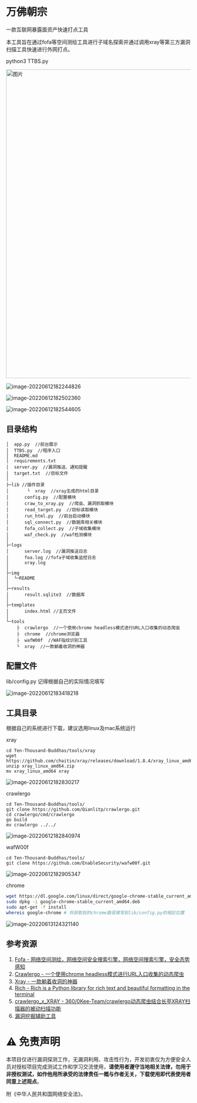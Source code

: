 # 万佛朝宗

一款互联网暴露面资产快速打点工具

本工具旨在通过fofa等空间测绘工具进行子域名探索并通过调用xray等第三方漏洞扫描工具快速进行外网打点。


python3 TTBS.py

<img width="840" alt="图片" src="img/173049358-3d5a7cb9-2307-44ac-88f6-4f43c0f88c65.png">



![image-20220612182244826](img/image-20220612182244826.png)

![image-20220612182502360](img/image-20220612182502360.png)



![image-20220612182544605](img/image-20220612182544605.png)

## 目录结构

```
│  app.py  //前台展示
│  TTBS.py  //程序入口
│  README.md
│  requirements.txt  
│  server.py  //漏洞推送、通知提醒
│  target.txt  //目标文件
│  
├─lib //插件目录
│		└  xray  //xray生成的html目录
│      config.py  //配置模块
│      craw_to_xray.py  //爬虫、漏洞抓取模块
│      read_target.py  //目标读取模块
│      run_html.py  //前台启动模块
│      sql_connect.py  //数据库相关模块
│      fofa_collect.py  //子域收集模块
│      waf_check.py  //waf检测模块
│      
├─logs
│      server.log  //漏洞推送日志
│      foa.log //fofa子域收集监控日志
│      xray.log
│      
├─img
│  └─README
│          
├─results
│      result.sqlite3  //数据库
│      
├─templates
│      index.html //主页文件
│      
└─tools
    ├  crawlergo  //一个使用chrome headless模式进行URL入口收集的动态爬虫
    ├  chrome  //chrome浏览器                    
    ├  wafW00f  //WAF指纹识别工具             
    └  xray  //一款躺着收洞的神器
```




## 配置文件

lib/config.py
记得根据自己的实际情况填写

![image-20220612183418218](img/image-20220612183418218.png)

## 工具目录

根据自己的系统进行下载，建议选用linux及mac系统运行

xray 

```
cd Ten-Thousand-Buddhas/tools/xray
wget https://github.com/chaitin/xray/releases/download/1.8.4/xray_linux_amd64.zip
unzip xray_linux_amd64.zip
mv xray_linux_amd64 xray
```

![image-20220612182830217](img/image-20220612182830217.png)

crawlergo

```
cd Ten-Thousand-Buddhas/tools/
git clone https://github.com/Qianlitp/crawlergo.git
cd crawlergo/cmd/crawlergo
go build
mv crawlergo ../../
```

![image-20220612182840974](img/image-20220612182840974.png)

wafW00f 

```
cd Ten-Thousand-Buddhas/tools/
git clone https://github.com/EnableSecurity/wafw00f.git
```

![image-20220612182905347](img/image-20220612182905347.png)



chrome

```bash
wget https://dl.google.com/linux/direct/google-chrome-stable_current_amd64.deb 
sudo dpkg -i google-chrome-stable_current_amd64.deb
sudo apt-get -f install
whereis google-chrome # 将获取到的chrome路径填写到lib/config.py的相应位置
```

![image-20220613124321140](img/image-20220613124321140.png)

## 参考资源

1. [Fofa - 网络空间测绘，网络空间安全搜索引擎，网络空间搜索引擎，安全态势感知](https://fofa.info)
2. [Crawlergo - 一个使用chrome headless模式进行URL入口收集的动态爬虫](https://github.com/0Kee-Team/crawlergo)
3. [Xray - 一款躺着收洞的神器](https://xray.cool/xray/#/)
4. [Rich - Rich is a Python library for rich text and beautiful formatting in the terminal](https://github.com/willmcgugan/rich)
5. [crawlergo_x_XRAY - 360/0Kee-Team/crawlergo动态爬虫结合长亭XRAY扫描器的被动扫描功能](https://github.com/timwhitez/crawlergo_x_XRAY)
6. [漏洞挖掘辅助工具](https://github.com/Echocipher/AUTO-EARN)



# ⚠️ 免责声明

本项目仅进行漏洞探测工作，无漏洞利用、攻击性行为，开发初衷仅为方便安全人员对授权项目完成测试工作和学习交流使用，**请使用者遵守当地相关法律，勿用于非授权测试，如作他用所承受的法律责任一概与作者无关，下载使用即代表使用者同意上述观点**。

附《中华人民共和国网络安全法》。
